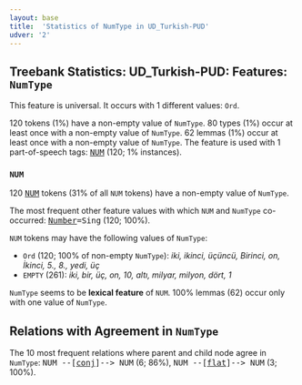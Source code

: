 ```yaml
---
layout: base
title:  'Statistics of NumType in UD_Turkish-PUD'
udver: '2'
---
```


## Treebank Statistics: UD_Turkish-PUD: Features: `NumType`

This feature is universal.
It occurs with 1 different values: `Ord`.

120 tokens (1%) have a non-empty value of `NumType`.
80 types (1%) occur at least once with a non-empty value of `NumType`.
62 lemmas (1%) occur at least once with a non-empty value of `NumType`.
The feature is used with 1 part-of-speech tags: <tt><a href="tr_pud-pos-NUM.html">NUM</a></tt> (120; 1% instances).

### `NUM`

120 <tt><a href="tr_pud-pos-NUM.html">NUM</a></tt> tokens (31% of all `NUM` tokens) have a non-empty value of `NumType`.

The most frequent other feature values with which `NUM` and `NumType` co-occurred: <tt><a href="tr_pud-feat-Number.html">Number</a></tt><tt>=Sing</tt> (120; 100%).

`NUM` tokens may have the following values of `NumType`:

* `Ord` (120; 100% of non-empty `NumType`): <em>iki, ikinci, üçüncü, Birinci, on, İkinci, 5., 8., yedi, üç</em>
* `EMPTY` (261): <em>iki, bir, üç, on, 10, altı, milyar, milyon, dört, 1</em>

`NumType` seems to be **lexical feature** of `NUM`. 100% lemmas (62) occur only with one value of `NumType`.

## Relations with Agreement in `NumType`

The 10 most frequent relations where parent and child node agree in `NumType`:
<tt>NUM --[<tt><a href="tr_pud-dep-conj.html">conj</a></tt>]--> NUM</tt> (6; 86%),
<tt>NUM --[<tt><a href="tr_pud-dep-flat.html">flat</a></tt>]--> NUM</tt> (3; 100%).

